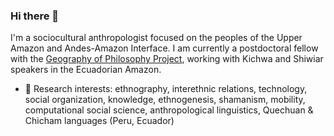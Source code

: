 ### Hi there 👋

I'm a sociocultural anthropologist focused on the peoples of the Upper Amazon and Andes-Amazon Interface. I am currently a postdoctoral fellow with the [Geography of Philosophy Project](http://www.geographyofphilosophy.com), working with Kichwa and Shiwiar speakers in the Ecuadorian Amazon. 

- 💬 Research interests: ethnography, interethnic relations, technology, social organization, knowledge, ethnogenesis, shamanism, mobility, computational social science, anthropological linguistics, Quechuan & Chicham languages (Peru, Ecuador)
